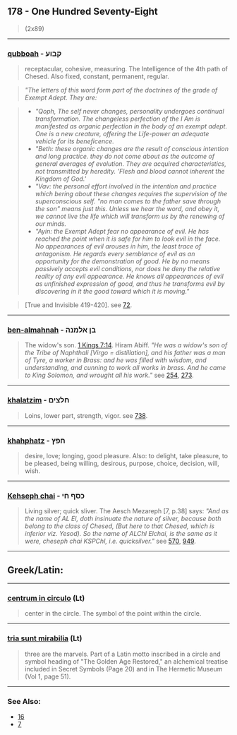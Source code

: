 ## 178 - One Hundred Seventy-Eight
> (2x89)

---

### [qubboah](/keys/QBVO) - קבוע
> receptacular, cohesive, measuring. The Intelligence of the 4th path of Chesed. Also fixed, constant, permanent, regular.

> *"The letters of this word form part of the doctrines of the grade of Exempt Adept. They are:*

> - *"Qoph, The self never changes, personality undergoes continual transformation. The changeless perfection of the I Am is manifested as organic perfection in the body of an exempt adept. One is a new creature, offering the Life-power an adequate vehicle for its beneficence.*
> - *"Beth: these organic changes are the result of conscious intention and long practice. they do not come about as the outcome of general averages of evolution. They are acquired characteristics, not transmitted by heredity. 'Flesh and blood cannot inherent the Kingdom of God.'*
> - *"Vav: the personal effort involved in the intention and practice which bering about these changes requires the supervision of the superconscious self. "no man comes to the father save through the son" means just this. Unless we hear the word, and obey it, we cannot live the life which will transform us by the renewing of our minds.*
> - *"Ayin: the Exempt Adept fear no appearance of evil. He has reached the point when it is safe for him to look evil in the face. No appearances of evil arouses in him, the least trace of antagonism. He regards every semblance of evil as an opportunity for the demonstration of good. He by no means passively accepts evil conditions, nor does he deny the relative reality of any evil appearance. He knows all appearances of evil as unfinished expression of good, and thus he transforms evil by discovering in it the good toward which it is moving."*

> [True and Invisible 419-420]. see [72](72).

---

### [ben-almahnah](/keys/BN.ALMNH) - בן אלמנה
> The widow's son. [1 Kings 7:14](http://biblehub.com//.htm). Hiram Abiff. *"He was a widow's son of the Tribe of Naphthali [Virgo = distillation], and his father was a man of Tyre, a worker in Brass: and he was filled with wisdom, and understanding, and cunning to work all works in brass. And he came to King Solomon, and wrought all his work."* see [254](254), [273](273).

---

### [khalatzim](/keys/ChLTzIM) - חלצים
> Loins, lower part, strength, vigor. see [738](738).

---

### [khahphatz](/keys/ChPTz) - חפץ
> desire, love; longing, good pleasure. Also: to delight, take pleasure, to be pleased, being willing, desirous, purpose, choice, decision, will, wish.

---

### [Kehseph chai](/keys/KSP.ChI) - כסף חי
> Living silver; quick sliver. The Aesch Mezareph [7, p.38] says: *"And as the name of AL El, doth insinuate the nature of silver, because both belong to the class of Chesed, (But here to that Chesed, which is inferior viz. Yesod). So the name of ALChI Elchai, is the same as it were, cheseph chai KSPChI, i.e. quicksilver."* see [570](570), [949](949).

---

## Greek/Latin:

---

### [centrum in circulo](/latin?word=centrum+in+circulo) (Lt)
> center in the circle. The symbol of the point within the circle.

---

### [tria sunt mirabilia](/latin?word=tria+sunt+mirabilia) (Lt)
> three are the marvels. Part of a Latin motto inscribed in a circle and symbol heading of "The Golden Age Restored," an alchemical treatise included in Secret Symbols (Page 20) and in The Hermetic Museum (Vol 1, page 51).

---

### See Also:

- [16](16)
- [7](7)
